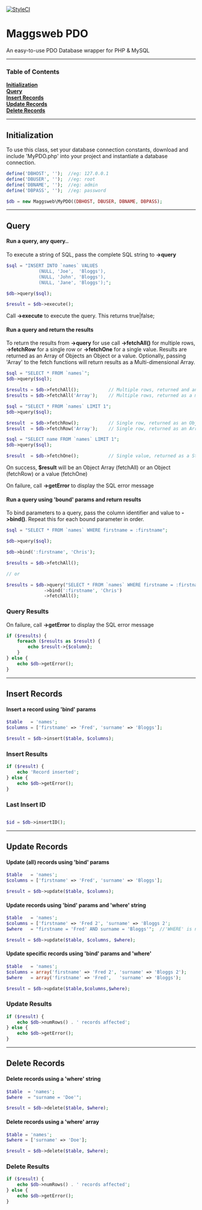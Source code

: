 [![StyleCI](https://github.styleci.io/repos/50177395/shield?branch=master)](https://github.styleci.io/repos/50177395)

# Maggsweb PDO

An easy-to-use PDO Database wrapper for PHP & MySQL

<hr>

### Table of Contents
**[Initialization](#initialization)**  
**[Query](#query)**  
**[Insert Records](#insert-records)**  
**[Update Records](#update-records)**  
**[Delete Records](#delete-records)**  

<hr>

## Initialization

To use this class,  set your database connection constants, download and include 'MyPDO.php' into your project and instantiate a database connection.

```php
define('DBHOST', '');  //eg: 127.0.0.1
define('DBUSER', '');  //eg: root
define('DBNAME', '');  //eg: admin
define('DBPASS', '');  //eg: password

$db = new Maggsweb\MyPDO((DBHOST, DBUSER, DBNAME, DBPASS);
```

<hr>

## Query

#### Run a query, any query..

To execute a string of SQL, pass the complete SQL string to **->query**

```php
$sql = "INSERT INTO `names` VALUES 
            (NULL, 'Joe',  'Bloggs'),
            (NULL, 'John', 'Bloggs'),
            (NULL, 'Jane', 'Bloggs');";

$db->query($sql);

$result = $db->execute();
```
Call **->execute** to execute the query.  This returns true|false;



#### Run a query and return the results

To return the results from **->query** for use call **->fetchAll()** for multiple rows, **->fetchRow** for a single row or **->fetchOne** for a single value. Results are returned as an Array of Objects an Object or a value.  Optionally, passing 'Array' to the fetch functions will return results as a Multi-dimensional Array.

```php
$sql = "SELECT * FROM `names`";
$db->query($sql);

$results = $db->fetchAll();           // Multiple rows, returned and an Object Array
$results = $db->fetchAll('Array');    // Multiple rows, returned as a multi-dimensional array

$sql = "SELECT * FROM `names` LIMIT 1";
$db->query($sql);

$result  = $db->fetchRow();           // Single row, returned as an Object
$result  = $db->fetchRow('Array');    // Single row, returned as an Array

$sql = "SELECT name FROM `names` LIMIT 1";
$db->query($sql);

$result  = $db->fetchOne();           // Single value, returned as a String
```

On success, **$result** will be an Object Array (fetchAll) or an Object (fetchRow) or a value (fetchOne)

On failure, call **->getError** to display the SQL error message


#### Run a query  using 'bound' params and return results

To bind parameters to a query, pass the column identifier and value to **->bind()**.  Repeat this for each bound parameter in order.

```php
$sql = "SELECT * FROM `names` WHERE firstname = :firstname";

$db->query($sql);

$db->bind(':firstname', 'Chris');

$results = $db->fetchAll(); 

// or

$results = $db->query("SELECT * FROM `names` WHERE firstname = :firstname")
              ->bind(':firstname', 'Chris')
              ->fetchAll();

```

### Query Results

On failure, call **->getError** to display the SQL error message

```php
if ($results) {
    foreach ($results as $result) {
        echo $result->{$column};
    }
} else {
    echo $db->getError();
}
```


<hr>

## Insert Records

#### Insert a record using 'bind' params

```php
$table   = 'names';
$columns = ['firstname' => 'Fred', 'surname' => 'Bloggs'];

$result = $db->insert($table, $columns);
```

### Insert Results

```php
if ($result) {
    echo 'Record inserted';
} else {
    echo $db->getError();
}
```

### Last Insert ID

```php

$id = $db->insertID();

```


<hr>

## Update Records

#### Update (all) records using 'bind' params

```php
$table   = 'names';
$columns = ['firstname' => 'Fred', 'surname' => 'Bloggs'];

$result = $db->update($table, $columns);
```

#### Update records using 'bind' params and 'where' string

```php
$table   = 'names';
$columns = ['firstname' => 'Fred 2', 'surname' => 'Bloggs 2';
$where   = "firstname = 'Fred' AND surname = 'Bloggs'";  //'WHERE' is not needed

$result = $db->update($table, $columns, $where);
```


#### Update specific records using 'bind' params and 'where'
```php
$table   = 'names';
$columns = array('firstname' => 'Fred 2', 'surname' => 'Bloggs 2');
$where   = array('firstname' => 'Fred',   'surname' => 'Bloggs');

$result = $db->update($table,$columns,$where);
```

### Update Results
```php
if ($result) {
    echo $db->numRows() . ' records affected';
} else {
    echo $db->getError();
}
```


<hr>

## Delete Records

#### Delete records using a 'where' string

```php
$table  = 'names';
$where  = "surname = 'Doe'";

$result = $db->delete($table, $where);
```

#### Delete records using a 'where' array

```php
$table = 'names';
$where = ['surname' => 'Doe'];

$result = $db->delete($table, $where);
```

### Delete Results
```php
if ($result) {
    echo $db->numRows() . ' records affected';
} else {
    echo $db->getError();
}
```
